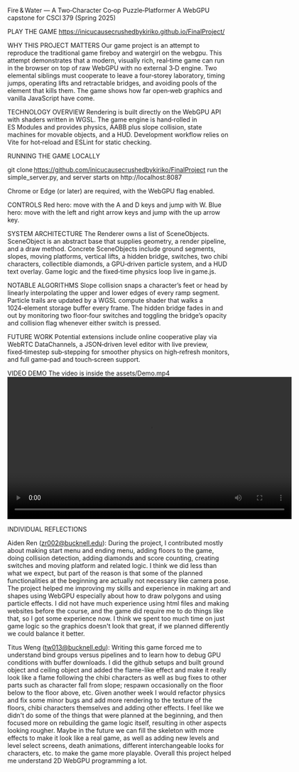 Fire & Water — A Two‑Character Co‑op Puzzle‑Platformer
A WebGPU capstone for CSCI 379 (Spring 2025)

PLAY THE GAME
https://inicucausecrushedbykiriko.github.io/FinalProject/

WHY THIS PROJECT MATTERS
Our game project is an attempt to reproduce the traditional game fireboy and watergirl on the webgpu. This attempt demonstrates that a modern, visually rich, real‑time game can run in the browser on top of raw WebGPU with no external 3‑D engine. Two elemental siblings must cooperate to leave a four‑storey laboratory, timing jumps, operating lifts and retractable bridges, and avoiding pools of the element that kills them. The game shows how far open‑web graphics and vanilla JavaScript have come.

TECHNOLOGY OVERVIEW
Rendering is built directly on the WebGPU API with shaders written in WGSL.
The game engine is hand‑rolled in ES Modules and provides physics, AABB plus slope collision, state machines for movable objects, and a HUD.
Development workflow relies on Vite for hot‑reload and ESLint for static checking.

RUNNING THE GAME LOCALLY

git clone https://github.com/inicucausecrushedbykiriko/FinalProject
run the simple_server.py, and server starts on http://localhost:8087

Chrome or Edge (or later) are required, with the WebGPU flag enabled.

CONTROLS
Red hero: move with the A and D keys and jump with W.
Blue hero: move with the left and right arrow keys and jump with the up arrow key.

SYSTEM ARCHITECTURE
The Renderer owns a list of SceneObjects. SceneObject is an abstract base that supplies geometry, a render pipeline, and a draw method. Concrete SceneObjects include ground segments, slopes, moving platforms, vertical lifts, a hidden bridge, switches, two chibi characters, collectible diamonds, a GPU‑driven particle system, and a HUD text overlay. Game logic and the fixed‑time physics loop live in game.js.

NOTABLE ALGORITHMS
Slope collision snaps a character’s feet or head by linearly interpolating the upper and lower edges of every ramp segment.
Particle trails are updated by a WGSL compute shader that walks a 1024‑element storage buffer every frame.
The hidden bridge fades in and out by monitoring two floor‑four switches and toggling the bridge’s opacity and collision flag whenever either switch is pressed.

FUTURE WORK
Potential extensions include online cooperative play via WebRTC DataChannels, a JSON‑driven level editor with live preview, fixed‑timestep sub‑stepping for smoother physics on high‑refresh monitors, and full game‑pad and touch‑screen support.

VIDEO DEMO
The video is inside the assets/Demo.mp4
<video width="640" controls>
  <source src="assets/Demo.mp4" type="video/mp4">
</video>


INDIVIDUAL REFLECTIONS

Aiden Ren (zr002@bucknell.edu):
During the project, I contributed mostly about making start menu and ending menu, adding floors to the game, doing collision detection, adding diamonds and score counting, creating switches and moving platform and related logic. I think we did less than what we expect, but part of the reason is that some of the planned functionalities at the beginning are actually not necessary like camera pose. The project helped me improving my skills and experience in making art and shapes using WebGPU especially about how to draw polygons and using particle effects. I did not have much experience using html files and making websites before the course, and the game did require me to do things like that, so I got some experience now. I think we spent too much time on just game logic so the graphics doesn't look that great, if we planned differently we could balance it better.

Titus Weng (tw013@bucknell.edu):
Writing this game forced me to understand bind groups versus pipelines and to learn how to debug GPU conditions with buffer downloads. I did the github setups and built ground object and ceiling object and added the flame-like effect and make it really look like a flame following the chibi characters as well as bug fixes to other parts such as character fall from slope; respawn occasionally on the floor below to the floor above, etc. Given another week I would refactor physics and fix some minor bugs and add more rendering to the texture of the floors, chibi characters themselves and adding other effects. I feel like we didn't do some of the things that were planned at the beginning, and then focused more on rebuilding the game logic itself, resulting in other aspects looking rougher. Maybe in the future we can fill the skeleton with more effects to make it look like a real game, as well as adding new levels and level select screens, death animations, different interchangeable looks for characters, etc. to make the game more playable. Overall this project helped me understand 2D WebGPU programming a lot. 